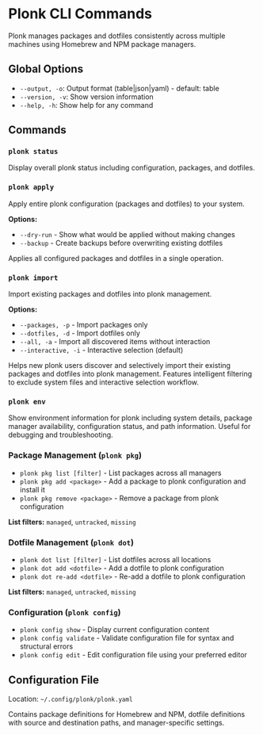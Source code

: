 # Plonk CLI Commands

Plonk manages packages and dotfiles consistently across multiple machines using Homebrew and NPM package managers.

## Global Options

- `--output, -o`: Output format (table|json|yaml) - default: table
- `--version, -v`: Show version information
- `--help, -h`: Show help for any command

## Commands

### `plonk status`
Display overall plonk status including configuration, packages, and dotfiles.

### `plonk apply`
Apply entire plonk configuration (packages and dotfiles) to your system.

**Options:**
- `--dry-run` - Show what would be applied without making changes
- `--backup` - Create backups before overwriting existing dotfiles

Applies all configured packages and dotfiles in a single operation.

### `plonk import`
Import existing packages and dotfiles into plonk management.

**Options:**
- `--packages, -p` - Import packages only
- `--dotfiles, -d` - Import dotfiles only
- `--all, -a` - Import all discovered items without interaction
- `--interactive, -i` - Interactive selection (default)

Helps new plonk users discover and selectively import their existing packages and dotfiles into plonk management. Features intelligent filtering to exclude system files and interactive selection workflow.

### `plonk env`
Show environment information for plonk including system details, package manager availability, configuration status, and path information. Useful for debugging and troubleshooting.

### Package Management (`plonk pkg`)

- `plonk pkg list [filter]` - List packages across all managers
- `plonk pkg add <package>` - Add a package to plonk configuration and install it
- `plonk pkg remove <package>` - Remove a package from plonk configuration

**List filters:** `managed`, `untracked`, `missing`

### Dotfile Management (`plonk dot`)

- `plonk dot list [filter]` - List dotfiles across all locations
- `plonk dot add <dotfile>` - Add a dotfile to plonk configuration
- `plonk dot re-add <dotfile>` - Re-add a dotfile to plonk configuration

**List filters:** `managed`, `untracked`, `missing`

### Configuration (`plonk config`)

- `plonk config show` - Display current configuration content
- `plonk config validate` - Validate configuration file for syntax and structural errors
- `plonk config edit` - Edit configuration file using your preferred editor

## Configuration File

Location: `~/.config/plonk/plonk.yaml`

Contains package definitions for Homebrew and NPM, dotfile definitions with source and destination paths, and manager-specific settings.